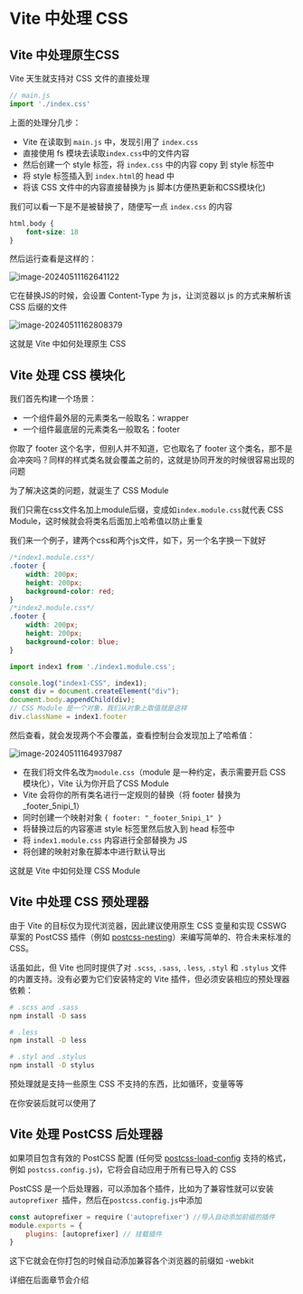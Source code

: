 # Vite 中处理 CSS

## Vite 中处理原生CSS

Vite 天生就支持对 CSS 文件的直接处理

```js
// main.js
import './index.css'
```

上面的处理分几步：

- Vite 在读取到 `main.js` 中，发现引用了 `index.css`
- 直接使用 fs 模块去读取`index.css`中的文件内容
- 然后创建一个 style 标签，将 `index.css` 中的内容 copy 到 style 标签中
- 将 style 标签插入到 `index.html`的 head 中
- 将该 CSS 文件中的内容直接替换为 js 脚本(方便热更新和CSS模块化)

我们可以看一下是不是被替换了，随便写一点 `index.css` 的内容

```css
html,body {
    font-size: 18
}
```

然后运行查看是这样的：

![image-20240511162641122](https://chen-1320883525.cos.ap-chengdu.myqcloud.com/img/image-20240511162641122.png)

它在替换JS的时候，会设置 Content-Type 为 js，让浏览器以 js 的方式来解析该 CSS 后缀的文件

![image-20240511162808379](https://chen-1320883525.cos.ap-chengdu.myqcloud.com/img/image-20240511162808379.png)

这就是 Vite 中如何处理原生 CSS

## Vite 处理 CSS 模块化

我们首先构建一个场景：

- 一个组件最外层的元素类名一般取名：wrapper
- 一个组件最底层的元素类名一般取名：footer

你取了 footer 这个名字，但别人并不知道，它也取名了 footer 这个类名，那不是会冲突吗？同样的样式类名就会覆盖之前的，这就是协同开发的时候很容易出现的问题

为了解决这类的问题，就诞生了 CSS Module

我们只需在css文件名加上module后缀，变成如`index.module.css`就代表 CSS Module，这时候就会将类名后面加上哈希值以防止重复

我们来一个例子，建两个css和两个js文件，如下，另一个名字换一下就好

```css
/*index1.module.css*/
.footer {
    width: 200px;
    height: 200px;
    background-color: red;
}
/*index2.module.css*/
.footer {
    width: 200px;
    height: 200px;
    background-color: blue;
}
```

```js
import index1 from './index1.module.css';

console.log("index1-CSS", index1);
const div = document.createElement("div");
document.body.appendChild(div);
// CSS Module 是一个对象，我们从对象上取值就是这样
div.className = index1.footer
```

然后查看，就会发现两个不会覆盖，查看控制台会发现加上了哈希值：

![image-20240511164937987](https://chen-1320883525.cos.ap-chengdu.myqcloud.com/img/image-20240511164937987.png)

- 在我们将文件名改为`module.css`（module 是一种约定，表示需要开启 CSS 模块化），Vite 认为你开启了CSS Module
- Vite 会将你的所有类名进行一定规则的替换（将 footer 替换为 _footer_5nipi_1）
- 同时创建一个映射对象 `{ footer: "_footer_5nipi_1" }`
- 将替换过后的内容塞进 style 标签里然后放入到 head 标签中
- 将 `index1.module.css` 内容进行全部替换为 JS 
- 将创建的映射对象在脚本中进行默认导出

这就是 Vite 中如何处理 CSS Module

## Vite 中处理 CSS 预处理器

由于 Vite 的目标仅为现代浏览器，因此建议使用原生 CSS 变量和实现 CSSWG 草案的 PostCSS 插件（例如 [postcss-nesting](https://github.com/jonathantneal/postcss-nesting)）来编写简单的、符合未来标准的 CSS。

话虽如此，但 Vite 也同时提供了对 `.scss`, `.sass`, `.less`, `.styl` 和 `.stylus` 文件的内置支持。没有必要为它们安装特定的 Vite 插件，但必须安装相应的预处理器依赖：

```bash
# .scss and .sass
npm install -D sass

# .less
npm install -D less

# .styl and .stylus
npm install -D stylus
```

预处理就是支持一些原生 CSS 不支持的东西，比如循环，变量等等

在你安装后就可以使用了

## Vite 处理 PostCSS 后处理器

如果项目包含有效的 PostCSS 配置 (任何受 [postcss-load-config](https://github.com/postcss/postcss-load-config) 支持的格式，例如 `postcss.config.js`)，它将会自动应用于所有已导入的 CSS

PostCSS 是一个后处理器，可以添加各个插件，比如为了兼容性就可以安装`autoprefixer `插件，然后在`postcss.config.js`中添加

```js
const autoprefixer = require（'autoprefixer'）//导入自动添加前缀的插件
module.exports = {
    plugins: [autoprefixer] // 挂载插件
}
```

这下它就会在你打包的时候自动添加兼容各个浏览器的前缀如 -webkit

详细在后面章节会介绍